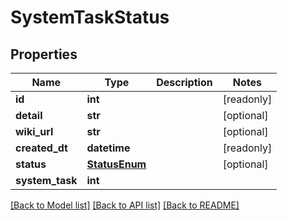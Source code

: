 # SystemTaskStatus


## Properties
Name | Type | Description | Notes
------------ | ------------- | ------------- | -------------
**id** | **int** |  | [readonly] 
**detail** | **str** |  | [optional] 
**wiki_url** | **str** |  | [optional] 
**created_dt** | **datetime** |  | [readonly] 
**status** | [**StatusEnum**](StatusEnum.md) |  | [optional] 
**system_task** | **int** |  | 

[[Back to Model list]](../README.md#documentation-for-models) [[Back to API list]](../README.md#documentation-for-api-endpoints) [[Back to README]](../README.md)


